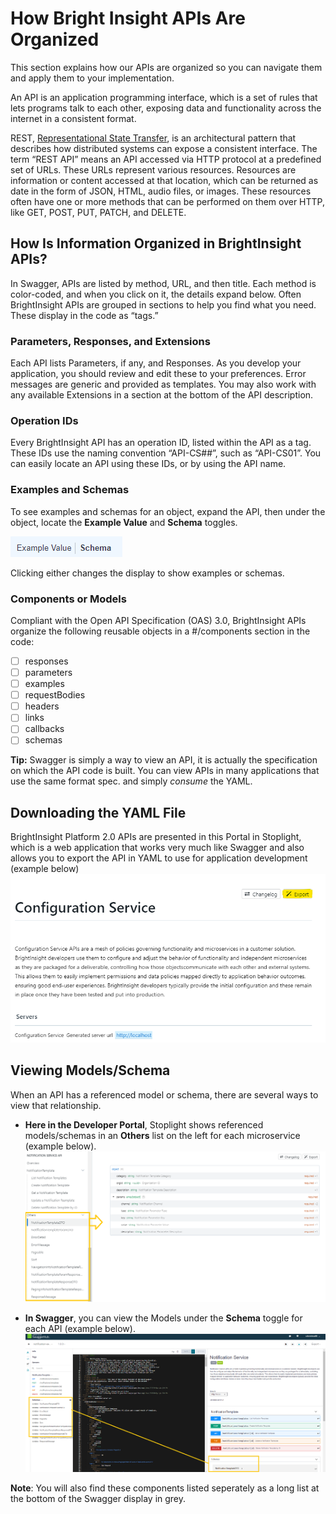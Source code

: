 # How Bright Insight APIs Are Organized

This section explains how our APIs are organized so you can navigate them and apply them to your implementation.

An API is an application programming interface, which is a set of rules that lets programs talk to each other, exposing data and functionality across the internet in a consistent format.

REST, [Representational State Transfer](http://www.ics.uci.edu/~fielding/pubs/dissertation/rest_arch_style.htm), is an architectural pattern that describes how distributed systems can expose a consistent interface. The term “REST API” means an API accessed via HTTP protocol at a predefined set of URLs. These URLs represent various resources. Resources are information or content accessed at that location, which can be returned as date in the form of JSON, HTML, audio files, or images. These resources often have one or more methods that can be performed on them over HTTP, like GET, POST, PUT, PATCH, and DELETE. 

## How Is Information Organized in BrightInsight APIs?

In Swagger, APIs are listed by method, URL, and then title. Each method is color-coded, and when you click on it, the details expand below. Often BrightInsight APIs are grouped in sections to help you find what you need. These display in the code as “tags.”

### Parameters, Responses, and Extensions

Each API lists Parameters, if any, and Responses. As you develop your application, you should review and edit these to your preferences. Error messages are generic and provided as templates. You may also work with any available Extensions in a section at the bottom of the API description. 

### Operation IDs

Every BrightInsight API has an operation ID, listed within the API as a tag. These IDs use the naming convention “API-CS##”, such as “API-CS01”. You can easily locate an API using these IDs, or by using the API name.

### Examples and Schemas

To see examples and schemas for an object, expand the API, then under the object, locate the **Example Value** and **Schema** toggles. 

![Examples Schemas Toggles](../assets/images/ExampleSchemaToggle.png)

Clicking either changes the display to show examples or schemas.

### Components or Models

Compliant with the Open API Specification (OAS) 3.0, BrightInsight APIs organize the following reusable objects in a #/components section in the code:
- [ ] responses 
- [ ] parameters 
- [ ] examples
- [ ] requestBodies
- [ ] headers
- [ ] links
- [ ] callbacks
- [ ] schemas

**Tip:** Swagger is simply a way to view an API, it is actually the specification on which the API code is built. You can view APIs in many applications that use the same format spec. and simply *consume* the YAML. 

## Downloading the YAML File

BrightInsight Platform 2.0 APIs are presented in this Portal in Stoplight, which is a web application that works very much like Swagger and also allows you to export the API in YAML to use for application development (example below)
![Stoplight Export Button](../assets/images/ExportfromStoplight.png)

## Viewing Models/Schema

When an API has a referenced model or schema, there are several ways to view that relationship.

- **Here in the Developer Portal**, Stoplight shows referenced models/schemas in an **Others**  list on the left for each microservice (example below).
![Models/Schemas in Stoplight](../assets/images/StoplightSchemasModels.png)

- **In Swagger**, you can view the Models under the **Schema** toggle for each API (example below). 
![How to see Models in Swagger](../assets/images/SwaggerSchemasModels.png)

**Note**: You will also find these components listed seperately as a long list at the bottom of the Swagger display in grey.
